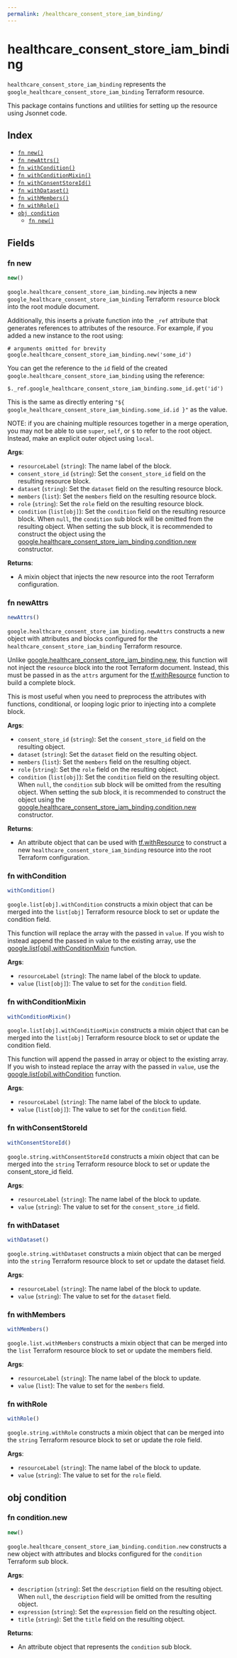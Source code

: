 ```yaml
---
permalink: /healthcare_consent_store_iam_binding/
---
```


# healthcare_consent_store_iam_binding

`healthcare_consent_store_iam_binding` represents the `google_healthcare_consent_store_iam_binding` Terraform resource.



This package contains functions and utilities for setting up the resource using Jsonnet code.


## Index

* [`fn new()`](#fn-new)
* [`fn newAttrs()`](#fn-newattrs)
* [`fn withCondition()`](#fn-withcondition)
* [`fn withConditionMixin()`](#fn-withconditionmixin)
* [`fn withConsentStoreId()`](#fn-withconsentstoreid)
* [`fn withDataset()`](#fn-withdataset)
* [`fn withMembers()`](#fn-withmembers)
* [`fn withRole()`](#fn-withrole)
* [`obj condition`](#obj-condition)
  * [`fn new()`](#fn-conditionnew)

## Fields

### fn new

```ts
new()
```


`google.healthcare_consent_store_iam_binding.new` injects a new `google_healthcare_consent_store_iam_binding` Terraform `resource`
block into the root module document.

Additionally, this inserts a private function into the `_ref` attribute that generates references to attributes of the
resource. For example, if you added a new instance to the root using:

    # arguments omitted for brevity
    google.healthcare_consent_store_iam_binding.new('some_id')

You can get the reference to the `id` field of the created `google.healthcare_consent_store_iam_binding` using the reference:

    $._ref.google_healthcare_consent_store_iam_binding.some_id.get('id')

This is the same as directly entering `"${ google_healthcare_consent_store_iam_binding.some_id.id }"` as the value.

NOTE: if you are chaining multiple resources together in a merge operation, you may not be able to use `super`, `self`,
or `$` to refer to the root object. Instead, make an explicit outer object using `local`.

**Args**:
  - `resourceLabel` (`string`): The name label of the block.
  - `consent_store_id` (`string`): Set the `consent_store_id` field on the resulting resource block.
  - `dataset` (`string`): Set the `dataset` field on the resulting resource block.
  - `members` (`list`): Set the `members` field on the resulting resource block.
  - `role` (`string`): Set the `role` field on the resulting resource block.
  - `condition` (`list[obj]`): Set the `condition` field on the resulting resource block. When `null`, the `condition` sub block will be omitted from the resulting object. When setting the sub block, it is recommended to construct the object using the [google.healthcare_consent_store_iam_binding.condition.new](#fn-conditionnew) constructor.

**Returns**:
- A mixin object that injects the new resource into the root Terraform configuration.


### fn newAttrs

```ts
newAttrs()
```


`google.healthcare_consent_store_iam_binding.newAttrs` constructs a new object with attributes and blocks configured for the `healthcare_consent_store_iam_binding`
Terraform resource.

Unlike [google.healthcare_consent_store_iam_binding.new](#fn-new), this function will not inject the `resource`
block into the root Terraform document. Instead, this must be passed in as the `attrs` argument for the
[tf.withResource](https://github.com/tf-libsonnet/core/tree/main/docs#fn-withresource) function to build a complete block.

This is most useful when you need to preprocess the attributes with functions, conditional, or looping logic prior to
injecting into a complete block.

**Args**:
  - `consent_store_id` (`string`): Set the `consent_store_id` field on the resulting object.
  - `dataset` (`string`): Set the `dataset` field on the resulting object.
  - `members` (`list`): Set the `members` field on the resulting object.
  - `role` (`string`): Set the `role` field on the resulting object.
  - `condition` (`list[obj]`): Set the `condition` field on the resulting object. When `null`, the `condition` sub block will be omitted from the resulting object. When setting the sub block, it is recommended to construct the object using the [google.healthcare_consent_store_iam_binding.condition.new](#fn-conditionnew) constructor.

**Returns**:
  - An attribute object that can be used with [tf.withResource](https://github.com/tf-libsonnet/core/tree/main/docs#fn-withresource) to construct a new `healthcare_consent_store_iam_binding` resource into the root Terraform configuration.


### fn withCondition

```ts
withCondition()
```

`google.list[obj].withCondition` constructs a mixin object that can be merged into the `list[obj]`
Terraform resource block to set or update the condition field.

This function will replace the array with the passed in `value`. If you wish to instead append the
passed in value to the existing array, use the [google.list[obj].withConditionMixin](TODO) function.


**Args**:
  - `resourceLabel` (`string`): The name label of the block to update.
  - `value` (`list[obj]`): The value to set for the `condition` field.


### fn withConditionMixin

```ts
withConditionMixin()
```

`google.list[obj].withConditionMixin` constructs a mixin object that can be merged into the `list[obj]`
Terraform resource block to set or update the condition field.

This function will append the passed in array or object to the existing array. If you wish
to instead replace the array with the passed in `value`, use the [google.list[obj].withCondition](TODO)
function.


**Args**:
  - `resourceLabel` (`string`): The name label of the block to update.
  - `value` (`list[obj]`): The value to set for the `condition` field.


### fn withConsentStoreId

```ts
withConsentStoreId()
```

`google.string.withConsentStoreId` constructs a mixin object that can be merged into the `string`
Terraform resource block to set or update the consent_store_id field.



**Args**:
  - `resourceLabel` (`string`): The name label of the block to update.
  - `value` (`string`): The value to set for the `consent_store_id` field.


### fn withDataset

```ts
withDataset()
```

`google.string.withDataset` constructs a mixin object that can be merged into the `string`
Terraform resource block to set or update the dataset field.



**Args**:
  - `resourceLabel` (`string`): The name label of the block to update.
  - `value` (`string`): The value to set for the `dataset` field.


### fn withMembers

```ts
withMembers()
```

`google.list.withMembers` constructs a mixin object that can be merged into the `list`
Terraform resource block to set or update the members field.



**Args**:
  - `resourceLabel` (`string`): The name label of the block to update.
  - `value` (`list`): The value to set for the `members` field.


### fn withRole

```ts
withRole()
```

`google.string.withRole` constructs a mixin object that can be merged into the `string`
Terraform resource block to set or update the role field.



**Args**:
  - `resourceLabel` (`string`): The name label of the block to update.
  - `value` (`string`): The value to set for the `role` field.


## obj condition



### fn condition.new

```ts
new()
```


`google.healthcare_consent_store_iam_binding.condition.new` constructs a new object with attributes and blocks configured for the `condition`
Terraform sub block.



**Args**:
  - `description` (`string`): Set the `description` field on the resulting object. When `null`, the `description` field will be omitted from the resulting object.
  - `expression` (`string`): Set the `expression` field on the resulting object.
  - `title` (`string`): Set the `title` field on the resulting object.

**Returns**:
  - An attribute object that represents the `condition` sub block.
